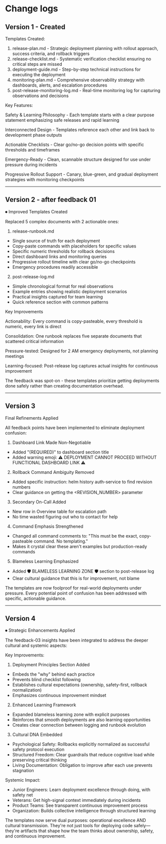 # Change logs

## Version 1 - Created

Templates Created:

1. release-plan.md - Strategic deployment planning with rollout approach, success criteria, and rollback triggers
2. release-checklist.md - Systematic verification checklist ensuring no critical steps are missed
3. deployment-guide.md - Step-by-step technical instructions for executing the deployment
4. monitoring-plan.md - Comprehensive observability strategy with dashboards, alerts, and escalation procedures
5. post-release-monitoring-log.md - Real-time monitoring log for capturing observations and decisions

Key Features:

Safety & Learning Philosophy - Each template starts with a clear purpose statement emphasizing safe releases and rapid learning

Interconnected Design - Templates reference each other and link back to development phase outputs

Actionable Checklists - Clear go/no-go decision points with specific thresholds and timeframes

Emergency-Ready - Clean, scannable structure designed for use under pressure during incidents

Progressive Rollout Support - Canary, blue-green, and gradual deployment strategies with monitoring checkpoints

---

## Version 2 - after feedback 01

⏺ Improved Templates Created

Replaced 5 complex documents with 2 actionable ones:

1. release-runbook.md

- Single source of truth for each deployment
- Copy-paste commands with placeholders for specific values
- Specific numeric thresholds for rollback decisions
- Direct dashboard links and monitoring queries
- Progressive rollout timeline with clear go/no-go checkpoints
- Emergency procedures readily accessible

2. post-release-log.md

- Simple chronological format for real observations
- Example entries showing realistic deployment scenarios
- Practical insights captured for team learning
- Quick reference section with common patterns

Key Improvements

Actionability: Every command is copy-pasteable, every threshold is numeric, every link is direct

Consolidation: One runbook replaces five separate documents that scattered critical information

Pressure-tested: Designed for 2 AM emergency deployments, not planning meetings

Learning-focused: Post-release log captures actual insights for continuous improvement

The feedback was spot-on - these templates prioritize getting deployments done safely rather than creating documentation overhead.

---

## Version 3

Final Refinements Applied

All feedback points have been implemented to eliminate deployment confusion:

1. Dashboard Link Made Non-Negotiable

- Added "(REQUIRED)" to dashboard section title
- Added warning emoji: ⚠️ DEPLOYMENT CANNOT PROCEED WITHOUT FUNCTIONAL DASHBOARD LINK ⚠️

2. Rollback Command Ambiguity Removed

- Added specific instruction: helm history auth-service to find revision numbers
- Clear guidance on getting the <REVISION_NUMBER> parameter

3. Secondary On-Call Added

- New row in Overview table for escalation path
- No time wasted figuring out who to contact for help

4. Command Emphasis Strengthened

- Changed all command comments to: "This must be the exact, copy-pasteable command. No templating."
- Makes it crystal clear these aren't examples but production-ready commands

5. Blameless Learning Emphasized

- Added 🛡️ BLAMELESS LEARNING ZONE 🛡️ section to post-release log
- Clear cultural guidance that this is for improvement, not blame

The templates are now foolproof for real-world deployments under pressure. Every potential point of confusion has been addressed with
specific, actionable guidance.

---

## Version 4

⏺ Strategic Enhancements Applied

The feedback-03 insights have been integrated to address the deeper cultural and systemic aspects:

Key Improvements:

1. Deployment Principles Section Added

- Embeds the "why" behind each practice
- Prevents blind checklist following
- Establishes cultural expectations (ownership, safety-first, rollback normalization)
- Emphasizes continuous improvement mindset

2. Enhanced Learning Framework

- Expanded blameless learning zone with explicit purposes
- Reinforces that smooth deployments are also learning opportunities
- Creates clear connection between logging and runbook evolution

3. Cultural DNA Embedded

- Psychological Safety: Rollbacks explicitly normalized as successful safety protocol execution
- Structured Freedom: Clear guardrails that reduce cognitive load while preserving critical thinking
- Living Documentation: Obligation to improve after each use prevents stagnation

Systemic Impact:

- Junior Engineers: Learn deployment excellence through doing, with safety net
- Veterans: Get high-signal context immediately during incidents
- Product Teams: See transparent continuous improvement process
- Organization: Builds collective intelligence through structured learning

The templates now serve dual purposes: operational excellence AND cultural transmission. They're not just tools for deploying code
safely—they're artifacts that shape how the team thinks about ownership, safety, and continuous improvement.
